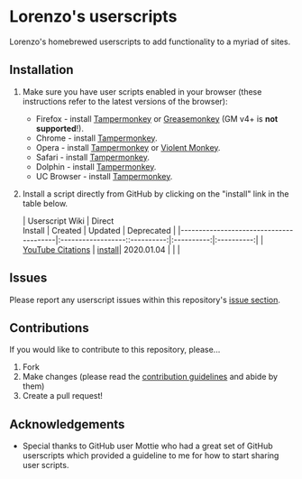 # Lorenzo's userscripts 

Lorenzo's homebrewed userscripts to add functionality to a myriad of sites.

## Installation

1. Make sure you have user scripts enabled in your browser (these instructions refer to the latest versions of the browser):

	* Firefox - install [Tampermonkey](https://tampermonkey.net/?ext=dhdg&browser=firefox) or [Greasemonkey](https://addons.mozilla.org/en-US/firefox/addon/greasemonkey/) (GM v4+ is **not supported**!).
	* Chrome - install [Tampermonkey](https://tampermonkey.net/?ext=dhdg&browser=chrome).
	* Opera - install [Tampermonkey](https://tampermonkey.net/?ext=dhdg&browser=opera) or [Violent Monkey](https://addons.opera.com/en/extensions/details/violent-monkey/).
	* Safari - install [Tampermonkey](https://tampermonkey.net/?ext=dhdg&browser=safari).
	* Dolphin - install [Tampermonkey](https://tampermonkey.net/?ext=dhdg&browser=dolphin).
	* UC Browser - install [Tampermonkey](https://tampermonkey.net/?ext=dhdg&browser=ucweb).

2. Install a script directly from GitHub by clicking on the "install" link in the table below.



	| Userscript Wiki                        | Direct<br>Install | Created    | Updated    | Deprecated |
	|----------------------------------------|:------------------::----------:|:----------:|:----------:|
	| [YouTube Citations][ytc-wiki]          | [install][ytc-raw]| 2020.01.04 |  |            |

[ytc-wiki]: https://github.com/Lswank/userscripts/wiki/YouTube-Citations
[ytc-raw]: https://github.com/Lswank/userscripts/blob/master/YouTube-Citations.user.js

## Issues

Please report any userscript issues within this repository's [issue section](https://github.com/LSwank/userscripts/issues).

## Contributions

If you would like to contribute to this repository, please...

1. Fork
2. Make changes (please read the [contribution guidelines](./CONTRIBUTING.md) and abide by them)
3. Create a pull request!

## Acknowledgements

* Special thanks to GitHub user Mottie who had a great set of GitHub userscripts which provided a guideline to me for how to start sharing user scripts.
